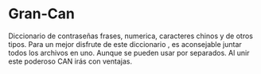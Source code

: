 # Gran-Can
Diccionario de contraseñas
frases, numerica, caracteres chinos y de otros tipos.
Para un mejor disfrute de este diccionario , es aconsejable juntar todos los archivos en uno. Aunque se pueden usar por separados. Al unir este poderoso CAN irás con ventajas.
